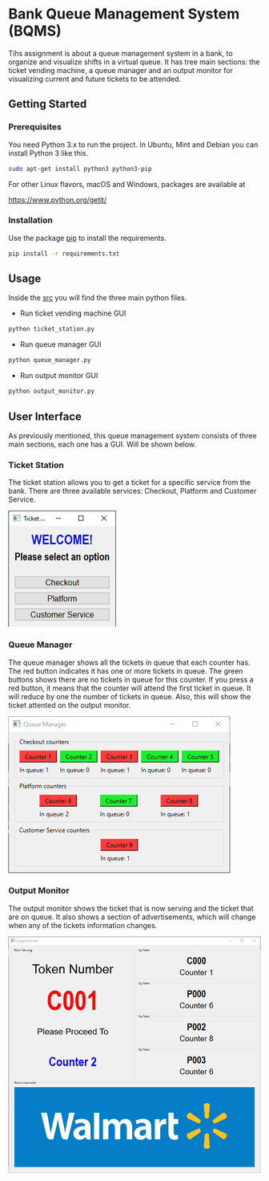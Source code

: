 # Bank Queue Management System (BQMS)
Tihs assignment is about a queue management system in a bank, to organize and visualize shifts in a virtual queue. It has tree main sections: the ticket vending machine, a queue manager and an output monitor for visualizing current and future tickets to be attended.

## Getting Started

### Prerequisites
You need Python 3.x to run the project. 
In Ubuntu, Mint and Debian you can install Python 3 like this.

```bash
sudo apt-get install python3 python3-pip
```

For other Linux flavors, macOS and Windows, packages are available at

  https://www.python.org/getit/

### Installation
Use the package [pip](https://pip.pypa.io/en/stable/) to install the requirements.

```bash
pip install -r requirements.txt
```

## Usage 
Inside the [src](https://github.com/hdezmariela/bank_virtual_queue/tree/main/src) you will find the three main python files.

- Run ticket vending machine GUI
```bash
python ticket_station.py
```
- Run queue manager GUI
```bash
python queue_manager.py
```
- Run output monitor GUI
```bash
python output_monitor.py
```

## User Interface
As previously mentioned, this queue management system consists of three main sections, each one has a GUI. Will be shown below.

### Ticket Station
The ticket station allows you to get a ticket for a specific service from the bank. There are three available services: Checkout, Platform and Customer Service.

![](src/images/gui_examples/ticket_station.png)

### Queue Manager
The queue manager shows all the tickets in queue that each counter has. The red button indicates it has one or more tickets in queue. The green buttons shows there are no tickets in queue for this counter. If you press a red button, it means that the counter will attend the first ticket in queue. It will reduce by one the number of tickets in queue. Also, this will show the ticket attented on the output monitor.

![](src/images/gui_examples/queue_manager.png)

### Output Monitor
The output monitor shows the ticket that is now serving and the ticket that are on queue. It also shows a section of advertisements, which will change when any of the tickets information changes.

![](src/images/gui_examples/output_monitor.png)
